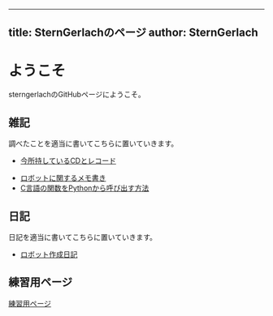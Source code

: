 
---
title:  SternGerlachのページ
author: SternGerlach
---

<!--
 pandoc -s --filter pandoc-crossref -M "crossrefYaml=./crossref_config.yaml" -f markdown -t html5 --mathjax --css style.css index.md > index.html
-->

# ようこそ

sterngerlachのGitHubページにようこそ。

## 雑記

調べたことを適当に書いてこちらに置いていきます。

- [今所持しているCDとレコード](./cds.html)
<!-- - [好きな歌詞について](./favorite-lyrics.html) -->
- [ロボットに関するメモ書き](./robot-memo.html)
- [C言語の関数をPythonから呼び出す方法](./calling-c-from-python.html)

## 日記

日記を適当に書いてこちらに置いていきます。

- [ロボット作成日記](./diary-robot.html)

## 練習用ページ

[練習用ページ](./sandbox.html)
